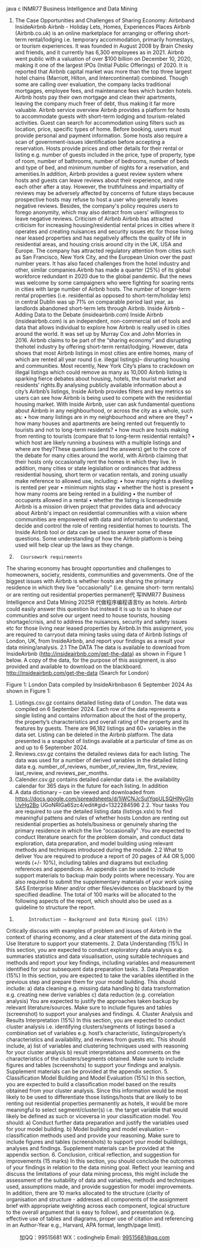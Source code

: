 java c
INMR77 
Business   Intelligence and   Data   Mining 
1. The Case 
Opportunities and Challenges of Sharing Economy: Airbnband InsideAirbnb 
Airbnb - Holiday Lets, Homes, Experiences  Places 
Airbnb (Airbnb.co.uk) is an online marketplace   for arranging or offering short-term rental/lodging i.e. temporary accommodation, primarily homestays, or tourism experiences.   It   was   founded   in   August   2008   by   Brain   Chesky   and   friends,   and   it   currently   has 6,300 employees   as   in   2021. Airbnb went   public with   a valuation of over   $100   billion   on   December   10,   2020,   making   it   one   of   the   largest   IPOs   (Initial   Public   Offerings)   of   2020.      It   is   reported   that   Airbnb   capital   market   was    more    than    the    top    three    largest    hotel    chains    (Marriott,    Hilton,      and      Intercontinental)   combined. Though some are calling over evaluation, the company lacks traditional mortgages,   employee    fees,    and    maintenance    fees      which      burden      hotels.      Airbnb      hosts      pay      their      own   mortgage and clean their apartments,   leaving the   company   much freer   of   debt,   thus   making   it   far   more valuable.
Airbnb service overview 
Airbnb provides a platform for   hosts   to   accommodate   guests   with short-term lodging and tourism-related activities.   Guest   can   search for   accommodation   using filters   such   as   location,   price,    specific    types    of    home.    Before    booking,      users      must      provide      personal      and      payment   information.    Some       hosts    also       require    a      scan      of      government-issues       identification      before   accepting   a   reservation.   Hosts   provide   prices   and   other   details   for   their   rental   or   listing   e.g.   number of guests   included   in the   price, type of   property, type of   room,   number   of   bathrooms,   number   of   bedrooms,   number   of   beds   and type   of   bed,   and   minimum   number   of   nights   for   a   reservation, and amenities.In   addition, Airbnb   provides a guest review system where   hosts   and   guests   can   leave   reviews   about    their    experience,    and    rate    each      other      after    a      stay.      However,      the   truthfulness      and   impartiality      of      reviews      may      be      adversely      affected      by      concerns    of    future       stays       because   prospective   hosts   may   refuse   to   host   a   user   who   generally   leaves   negative   reviews.   Besides,   the   company's   policy   requires   users   to   forego   anonymity,   which   may   also   detract   from   users'   willingness to   leave   negative   reviews.
Criticism of Airbnb Airbnb   has   attracted   criticism for   increasing   housing/residential   rental   prices   in   cities where   it   operates   and   creating   nuisances   and security   issues etc for those   living   near   leased   properties   and   has   negatively   affects the   quality of   life   in   residential   areas, and   housing   crisis   around   city   in the   UK,   USA and   Europe. The company   has attracted regulatory attention from cities such   as   San   Francisco,   New York City,   and the   European   Union   over the   past   number years.   It   has   also   faced challenges from the   hotel   industry and other, similar   companies.Airbnb   has   made   a   quarter   (25%)   of   its   global   workforce   redundant   in   2020   due to   the   global   pandemic.   But   the   news   was   welcome   by   some   campaigners   who   were   fighting   for   soaring   rents   in cities with   large   number of Airbnb   hosts. The   number of longer-term rental properties (i.e.    residential as    opposed    to short-term/holiday lets) in    central    Dublin    was    up      71%      on   comparable   period   last year, as landlords abandoned short-term lets through Airbnb. 
Inside Airbnb – Adding Data to the Debate (insideairbnb.com) Inside Airbnb (insideairbnb.com)   is   an   independent,   non-commercial   set   of   tools   and   data   that   allows   individual   to   explore   how   Airbnb   is   really   used   in cities around the world.   It was set   up   by   Murray   Cox   and   John   Morries   in 2016.
Airbnb claims to   be   part of the “sharing economy” and   disrupting thehotel   industry   by offering short-term rental/lodging.   However, data shows that   most Airbnb   listings   in   most cities are entire homes, many of which are rented all year round (i.e. illegal listings)– disrupting   housing and communities.
Most   recently,   New York City’s   plans to crackdown on   illegal   listings which   could   remove   as   many as   10,000 Airbnb   listing   is sparking fierce debates   about   housing,   hotels, the   tourist
market and   residents’   rights.By    analysing      publicly    available      information      about      a      city’s      Airbnb’s      listings,       Inside    Airbnb   provides filters and   key   metrics so   users can see   how Airbnb   is   being   used to compete with the   residential   housing   market.   With Inside Airbnb,   user   can   ask   fundamental   questions   about   Ainbnb   in any   neighbourhood, or across the city   as   a   whole,   such   as:
•          how   many   listings are   in   my   neighbourhood   and   where   are   they?
•          how   many   houses and   apartments   are   being   rented   out   frequently   to tourists   and   not   to   long-term   residents?
•          how    much    are      hosts      making    from      renting    to    tourists    (compare    that    to    long-term   residential   rentals)?
•          which   host are   likely   running a   business   with   a   multiple   listings   and   where   are   they?These   questions   (and   the   answers)   get   to   the   core   of   the   debate   for   many   cities   around   the   world,   with Airbnb claiming that their hosts only occasionally rent the homes in which they live.   In addition,   many cities or state   legislation or ordinances that   address   residential   housing,   short term or vacation   rentals, and zoning   usually   make   reference to   allowed   use,   including:
•            how   many   nights   a dwelling   is   rented   per year
•            minimum   nights stay
•            whether the   host   is   present
•            how   many   rooms are   being   rented   in a   building
•          the   number of   occupants   allowed   in   a   rental
•          whether   the   listing   is   licensedInside Airbnb is a mission driven project that provides data and advocacy about Airbnb's impact   on   residential   communities   with   a   vision   where   communities   are   empowered   with   data   and   information to understand, decide and control the role of renting residential homes to tourists.   The      Inside    Airbnb    tool    or      data      can       be      used    to      answer      some      of    these      questions.      Some   understanding   of   how   the   Airbnb   platform   is   being   used   will   help   clear   up   the   laws   as   they   change.
2.       Coursework requirements 
The sharing economy   has   brought opportunities and   challenges to   homeowners,   society, residents, communities and governments. One of the biggest issues with Airbnb is whether hosts are sharing the primary residence in which they live "occasionally" (i.e. genuine short- term rentals) or are renting out residential properties permanen代 写INMR77 Business Intelligence and Data Mining 2025R
代做程序编程语言tly as hotels. 
Airbnb could easily answer this question   but   instead   it   is   up   to   us   to   shape   our   communities   and solve our   urgent   need to   house tourists,   housing shortage/crisis, and to   address   the nuisances, security and safety   issues etc for those   living   near   leased   properties   by   Airbnb.In this assignment, you are   required to carryout   data   mining tasks using data of Airbnb listings of London, UK, from InsideAirbnb, and   report your findings as a   result   your   data   mining/analysis.
2.1 The DATA 
The data   is available to download from   InsideAirbnb (http://insideairbnb.com/get-the-data) as shown   in   Figure   1   below. A copy of the   data, for the   purpose   of   this   assignment,   is   also provided and available to download on   the   blackboard.
http://insideairbnb.com/get-the-data (Search for   London)

Figure   1:   London   Data compiled   by   InsideAirbnbason 6 September 2024
As shown   in   Figure   1:
1) Listings.csv.gz contains detailed listing data of London. The   data   was   compiled
on   6 September 2024.   Each   row of the data   represents   a   single   listing   and contains   information about the   host of the   property, the   property’s characteristics and overall   rating of the   property and   its features   by   guests. There   are 96,182   listings and 60+ variables   in the   data set.   Listing   can   be   deleted   in   the         Airbnb   platform. The data   presented   is a snapshot of   listings   available   at   a particular of time as on   and   up to   6   September   2024.
2) Reviews.csv.gz contains the detailed reviews data for each listing.   The   data   was   used for a   number of derived variables   in the   detailed   listing   data   e.g.
number_of_reviews,   number_of_review_ltm, first_review,   last_review, and   reviews_per_months.
3) Calender.csv.gz contains detailed calendar data   i.e. the   availability   calendar   for
365   days   in the future for each   listing.   In addition
4) A data dictionary – can   be   viewed   and   downloaded   from
https://docs.google.com/spreadsheets/d/1iWCNJcSutYqpULSQHlNyGInUvHg2Bo UGoNRIGa6Szc4/edit#gid=1322284596 
2.2. Your tasks 
You are   required to   use the detailed listing data (listings.xslx) to find   meaningful   pattens   and   rules of whether   hosts   London are   renting out   residential   properties as   hotels/business   or genuinely sharing the   primary   residence   in which the   live “occasionally”   .You are expected to   conduct   literature search for the   problem   domain,   and   conduct   data         exploration, data   preparation, and   model   building   using   relevant   methods and techniques   introduced during the   module.
2.2 What to deliver 
You are   required to   produce a report of 20 pages of A4 OR 5,000 words (+/- 10%),   including   tables and diagrams   but excluding   references and   appendices.   An   appendix   can   be   used   to            include support   materials to   backup   main   body   points where   necessary. You are also required to submit the supplementary materials of your work using SAS Enterprise Miner and/or other files/evidences on   blackboard   by the specified deadline. 
The   total   of   100   marks   will   be   allocated   to   the   following   aspects   of   the   report,   which   should   also   be   used as a guideline to   structure the   report.
1.          Introduction – Background and Data Mining goal (15%) 
Critically discuss with examples of   problem   and   issues   of Airbnb   in the   context   of   sharing   economy, and a clear statement   of the   data   mining goal.   Use   literature   to   support   your            statements.
2.          Data Understanding (15%) In this section, you are expected to   conduct exploratory   data   analysis   e.g.   summaries   statistics   and   data   visualisation,   using   suitable   techniques   and   methods   and   report   your   key   findings,   including variables and   measurement   identified for your subsequent data   preparation   tasks.
3.          Data Preparation (15%) 
In   this   section,   you   are   expected   to   take   the   variables    identified    in   the    previous    step    and   prepare them for your   model   building. This should   include:
a)          data cleaning e.g.   missing   data   handling
b)         data transformation e.g. creating   new derive variables
c)          data   reduction   (e.g. correlation   analysis)
You are expected to justify the approaches taken   backup   by   relevant   literature/sources.   Make   sure to   include figures and   tables   (screenshot) to support your analyses   and   findings.
4.          Cluster Analysis and Results Interpretation (15%) 
In this section, you are expected to   conduct   cluster   analysis   i.e.   identifying clusters/segments   of   listings   based a combination set of variables   e.g.   host’s   characteristic,   listings/property’s
characteristics and availability, and   reviews from guests   etc. This   should   include,
a)          list of variables   and clustering techniques   used with   reasoning for your   cluster   analysis
b)         result   interpretations and comments on the characteristics   of the   clusters/segments   obtained.
Make sure to   include figures and tables   (screenshots) to   support your findings   and   analysis.   Supplement   materials can   be   provided at the appendix section.
5.          Classification Model Building and Model Evaluation (15%) In this   section, you   are   expected to   build   a   classification   model   based   on the   results   obtained   from    your      cluster       analysis.      Since    this       information    would       be       most      likely    to       be      used      to   differentiate    those    listings/hosts      that      are       likely    to       be renting    out    residential properties permanently as hotels, it would be more meaningful to select   segment/cluster(s) i.e. the target   variable that would   likely   be defined as such or viceversa   in   your   classification   model.
You should:
a)          Conduct further data   preparation and justify the variables   used for your   model   building.
b)          Model   building and   model evaluation – classification   methods   used and   provide your   reasoning.
Make sure to   include figures and tables   (screenshots) to support   your   model   buildings,   analyses and findings. Supplement   materials can   be   provided at the   appendix   section.
6.          Conclusion, critical reflection, and suggestion for improvements (15 marks) 
In this section, you should conclude the outcomes   of your   findings   in   relation to   the   data mining goal.   Reflect your   learning and discuss the   limitations of your   data   mining   process,   this   might   include the assessment of the suitability of   data   and variables,   methods   and   techniques   used, assumptions   made, and   provide suggestion for   model   improvements.
In addition, there are 10 marks allocated to the structure (clarity   of   organisation   and structure - addresses all components of   the   assignment   brief   with   appropriate   weighting across each component,   logical structure to the overall   argument that   is   easy   to   follow), and presentation (e.g. effective   use of tables and   diagrams,   proper   use   of   citation   and   referencing   in an Author-Year e.g.,   Harvard, APA format,   length/page   limit). 

         
加QQ：99515681  WX：codinghelp  Email: 99515681@qq.com
